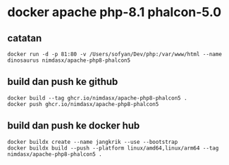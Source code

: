 # docker apache php-8.1 phalcon-5.0
## catatan
````
docker run -d -p 81:80 -v /Users/sofyan/Dev/php:/var/www/html --name dinosaurus nimdasx/apache-php8-phalcon5
````
## build dan push ke github
````
docker build --tag ghcr.io/nimdasx/apache-php8-phalcon5 .
docker push ghcr.io/nimdasx/apache-php8-phalcon5
````
## build dan push ke docker hub
````
docker buildx create --name jangkrik --use --bootstrap
docker buildx build --push --platform linux/amd64,linux/arm64 --tag nimdasx/apache-php8-phalcon5 .
````